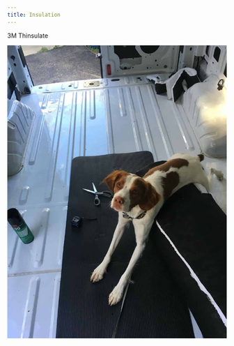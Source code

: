 ```yaml
---
title: Insulation
---
```


3M Thinsulate

<div class="row">
  <div class="col">
    <img src="/public/vanbuild/2.0.jpg" />
  </div>
</div>
